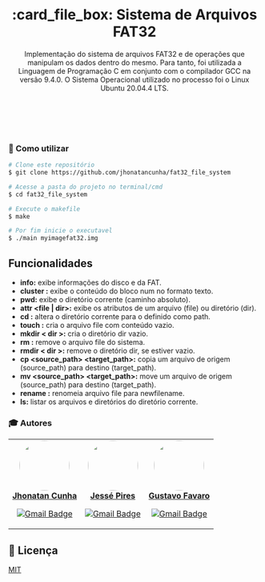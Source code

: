 <h1 align="center">:card_file_box: Sistema de Arquivos FAT32  </h1>
<p align="center">
Implementação do sistema de arquivos FAT32 e de operações que manipulam os dados dentro do mesmo. Para tanto, foi utilizada a Linguagem de Programação C em conjunto com o compilador GCC na versão 9.4.0. O Sistema Operacional utilizado no processo foi o Linux Ubuntu 20.04.4 LTS.
</p>
<p align="center">
<img src="https://img.shields.io/github/repo-size/jhonatancunha/fat32_file_system" alt="">
<img src="https://img.shields.io/github/license/jhonatancunha/fat32_file_system" alt="">
<img src="https://img.shields.io/github/last-commit/jhonatancunha/fat32_file_system" alt="">
</p>
<br>

<br>

### :red_circle: Como utilizar

```bash
# Clone este repositório
$ git clone https://github.com/jhonatancunha/fat32_file_system

# Acesse a pasta do projeto no terminal/cmd
$ cd fat32_file_system

# Execute o makefile
$ make 

# Por fim inicie o executavel
$ ./main myimagefat32.img
```


## Funcionalidades

- **info:** exibe informações do disco e da FAT.
- **cluster <num>:** exibe o conteúdo do bloco num no formato texto.
- **pwd:** exibe o diretório corrente (caminho absoluto).
- **attr <file | dir>:** exibe os atributos de um arquivo (file) ou diretório (dir).
- **cd <path>:** altera o diretório corrente para o definido como path.
- **touch <file>:** cria o arquivo file com conteúdo vazio.
- **mkdir < dir >:** cria o diretório dir vazio.
- **rm <file>:** remove o arquivo file do sistema.
- **rmdir < dir >:** remove o diretório dir, se estiver vazio.
- **cp <source_path> <target_path>:** copia um arquivo de origem (source_path) para destino (target_path).
- **mv <source_path> <target_path>:** move um arquivo de origem (source_path) para destino (target_path).
- **rename <file> <newfilename>:** renomeia arquivo file para newfilename.
- **ls:** listar os arquivos e diretórios do diretório corrente.




### :mortar_board: Autores

<table><tr>
<td align="center"><a href="https://github.com/jhonatancunha">
 <img style="border-radius: 50%;" src="https://avatars0.githubusercontent.com/u/52831621?s=460&u=2b0cfdafeb7756176ded82c41738e773e92762b8&v=4" width="100px;" alt=""/>
<br />
 <b>Jhonatan Cunha</b></a>
 <a href="https://github.com/jhonatancunha" title="Repositorio Jhonatan"></a>



[![Gmail Badge](https://img.shields.io/badge/-jhonatancunha@alunos.utfpr.edu.br-c14438?style=flat-square&logo=Gmail&logoColor=white&link=mailto:jhonatancunha@alunos.utfpr.edu.br)](mailto:jhonatancunha@alunos.utfpr.edu.br)</td>

<td align="center"><a href="https://github.com/JessePires">
 <img style="border-radius: 50%;" src="https://avatars0.githubusercontent.com/u/20424496?s=460&u=87f2870ff153ab88402d6246cb3347a46ae33fe9&v=4" width="100px;" alt=""/>
<br />
 <b>Jessé Pires</b>
 </a> <a href="https://github.com/JessePires" title="Repositorio Jessé"></a>

[![Gmail Badge](https://img.shields.io/badge/-jesserocha@alunos.utfpr.edu.br-c14438?style=flat-square&logo=Gmail&logoColor=white&link=mailto:jesserocha@alunos.utfpr.edu.br)](mailto:jesserocha@alunos.utfpr.edu.br)</td>

<td align="center"><a href="https://github.com/gustavofavaro">
 <img style="border-radius: 50%;" src="https://avatars.githubusercontent.com/u/54089418?v=4" width="100px;" alt=""/>
<br />
 <b>Gustavo Favaro
</b>
 </a> <a href="https://github.com/gustavofavaro" title="Repositorio Gustavo"></a>

[![Gmail Badge](https://img.shields.io/badge/-gusfav@alunos.utfpr.edu.br-c14438?style=flat-square&logo=Gmail&logoColor=white&link=mailto:gusfav@alunos.utfpr.edu.br)](mailto:gusfav@alunos.utfpr.edu.br)</td>

</tr></table>

## :memo: Licença
[MIT](https://choosealicense.com/licenses/mit/)